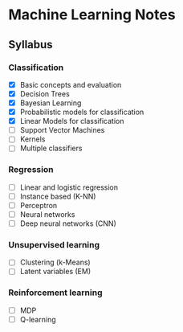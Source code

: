 # Machine Learning Notes
 
## Syllabus

### Classification

- [x]  Basic concepts and evaluation
- [x]  Decision Trees
- [x]  Bayesian Learning
- [x]  Probabilistic models for classification
- [x]  Linear Models for classification
- [ ]  Support Vector Machines
- [ ]  Kernels
- [ ]  Multiple classifiers

### Regression

- [ ]  Linear and logistic regression
- [ ]  Instance based (K-NN)
- [ ]  Perceptron
- [ ]  Neural networks
- [ ]  Deep neural networks (CNN)

### Unsupervised learning

- [ ]  Clustering (k-Means)
- [ ]  Latent variables (EM)

### Reinforcement learning

- [ ]  MDP
- [ ]  Q-learning
